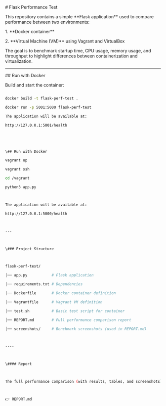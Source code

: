 \# Flask Performance Test



This repository contains a simple \*\*Flask application\*\* used to compare performance between two environments:



1\. \*\*Docker container\*\*  

2\. \*\*Virtual Machine (VM)\*\* using Vagrant and VirtualBox  



The goal is to benchmark startup time, CPU usage, memory usage, and throughput to highlight differences between containerization and virtualization.



---





\## Run with Docker

Build and start the container:

```bash

docker build -t flask-perf-test .

docker run -p 5001:5000 flask-perf-test

The application will be available at:

http://127.0.0.1:5001/health





\## Run with Docker

vagrant up

vagrant ssh

cd /vagrant

python3 app.py



The application will be available at:

http://127.0.0.1:5000/health



---



\### Project Structure



flask-perf-test/

│── app.py           # Flask application

│── requirements.txt # Dependencies

│── Dockerfile       # Docker container definition

│── Vagrantfile      # Vagrant VM definition

│── test.sh          # Basic test script for container

│── REPORT.md        # Full performance comparison report

│── screenshots/     # Benchmark screenshots (used in REPORT.md)



----



\#### Report



The full performance comparison (with results, tables, and screenshots) is available here:



👉 REPORT.md



